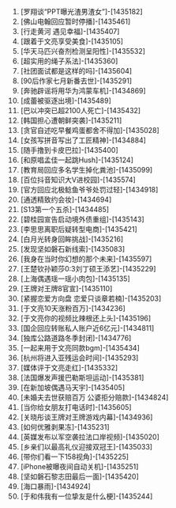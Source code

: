 
1. [罗翔谈“PPT曝光渣男渣女”]-[1435182]
1. [佛山电翰回应暂时停播]-[1435461]
1. [行走黄河 遇见幸福]-[1435407]
1. [跟着于文亮享受美食]-[1435105]
1. [华天马匹兴奋剂检测呈阳性]-[1435532]
1. [超实用的绳子系法]-[1435360]
1. [社团面试都是这样的吗]-[1435604]
1. [90后作家七月新番去世]-[1435291]
1. [奔驰辟谣将用华为鸿蒙车机]-[1434869]
1. [成蕾被驱逐出境]-[1435489]
1. [巴以冲突已超2100人死亡]-[1435432]
1. [韩国担心遭朝鲜突袭]-[1435211]
1. [贪官自述吃早餐鸡蛋都舍不得加]-[1435028]
1. [女孩写拼音写出了工匠精神]-[1434884]
1. [随手撸到卡皮巴拉]-[1435400]
1. [和原唱孟佳一起跳Hush]-[1435124]
1. [教育局回应多名学生掉化粪池]-[1435099]
1. [百位抖音知识大V进校园]-[1435574]
1. [官方回应北极鲶鱼爷爷处罚过轻]-[1434918]
1. [通透精致约会妆]-[1434694]
1. [S13第一个五杀]-[1434485]
1. [碧桂园宣告启动境外债重组]-[1435143]
1. [李思思离职后疑转型电商]-[1435421]
1. [白月光转身回眸挑战]-[1435216]
1. [发现坚如磐石新线索]-[1435083]
1. [我身在当时你幻想的那个未来]-[1435597]
1. [王楚钦孙颖莎0:3刘丁硕王添艺]-[1435229]
1. [上海偶遇瑶一瑶小肉包]-[1435135]
1. [王牌对王牌8官宣]-[1435110]
1. [紧握恋爱方向盘 恋爱只谈章若楠]-[1435203]
1. [于文亮10天涨粉百万]-[1434236]
1. [于文亮你的视频比辣根还上头]-[1435196]
1. [国企回应转账私人账户近6亿元]-[1434811]
1. [独库公路道路冬季封闭]-[1434776]
1. [一起来用于文亮同款bgm]-[1435434]
1. [杭州将进入亚残运会时间]-[1435293]
1. [媒体评于文亮走红]-[1435332]
1. [法国爆发声援巴勒斯坦运动]-[1435381]
1. [在新加坡偶遇马天宇]-[1435405]
1. [未婚夫去世获赔百万 公婆拒分赔款]-[1434824]
1. [当你给女朋友打电话时]-[1435605]
1. [关晓彤谈王牌对王牌游戏内幕]-[1434936]
1. [如何优雅剥果冻]-[1435231]
1. [英媒发布以军空袭拉法口岸视频]-[1435020]
1. [乡亲们以最高礼仪迎接双冠王]-[1435033]
1. [带你们看一下158视角]-[1435225]
1. [iPhone被曝夜间自动关机]-[1435251]
1. [坚如磐石黎志田最后一面]-[1435420]
1. [海口暴雨]-[1434924]
1. [于和伟我有一位挚友是什么梗]-[1435244]